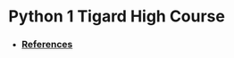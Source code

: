 # Python 1 Tigard High Course

- ### [References](https://github.com/TigardHighComputerScience/Python1Course/tree/main/references)
